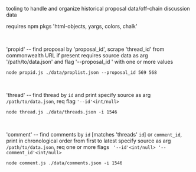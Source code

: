 tooling to handle and organize historical proposal data/off-chain discussion data

requires npm pkgs 'html-objects, yargs, colors, chalk'

<br>

'propid' -- find proposal by 'proposal_id', scrape 'thread_id' from commonwealth URL if present
requires source data as arg '/path/to/data.json' and flag '--proposal_id <int>' with one or more values
<br>

`node propid.js ./data/proplist.json --proposal_id 569 568`

<br>

'thread' -- find thread by `id` and print
specify source as arg `/path/to/data.json`, req flag `'--id'<int/null>`
<br>

`node thread.js ./data/threads.json -i 1546`

<br>

'comment' -- find comments by `id` [matches 'threads' `id`] or `comment_id`, print in chronological order from first to latest 
specify source as arg `/path/to/data.json`, req one or more flags ` '--id'<int/null> '--comment_id'<int/null>`
<br>

`node comment.js ./data/comments.json -i 1546`
